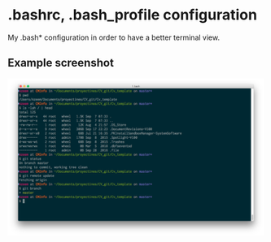 # .bashrc, .bash_profile configuration  
My .bash* configuration in order to have a better terminal view.
## Example screenshot 
![CV Preview](https://github.com/OscarAzeem/Bash_configuration/blob/master/screenshot.png)
